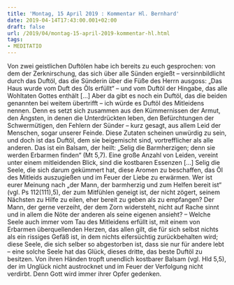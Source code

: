 ```yaml
---
title: 'Montag, 15 April 2019 : Kommentar Hl. Bernhard'
date: 2019-04-14T17:43:00.001+02:00
draft: false
url: /2019/04/montag-15-april-2019-kommentar-hl.html
tags: 
- MEDITATIO
---
```


Von zwei geistlichen Duftölen habe ich bereits zu euch gesprochen: von dem der Zerknirschung, das sich über alle Sünden ergießt – versinnbildlicht durch das Duftöl, das die Sünderin über die Füße des Herrn ausgoss: „Das Haus wurde vom Duft des Öls erfüllt“ – und vom Duftöl der Hingabe, das alle Wohltaten Gottes enthält \[…\] Aber da gibt es noch ein Duftöl, das die beiden genannten bei weitem übertrifft – ich würde es Duftöl des Mitleidens nennen. Denn es setzt sich zusammen aus den Kümmernissen der Armut, den Ängsten, in denen die Unterdrückten leben, den Befürchtungen der Schwermütigen, den Fehlern der Sünder – kurz gesagt, aus allem Leid der Menschen, sogar unserer Feinde. Diese Zutaten scheinen unwürdig zu sein, und doch ist das Duftöl, dem sie beigemischt sind, vortrefflicher als alle anderen. Das ist ein Balsam, der heilt: „Selig die Barmherzigen; denn sie werden Erbarmen finden“ (Mt 5,7). Eine große Anzahl von Leiden, vereint unter einem mitleidenden Blick, sind die kostbaren Essenzen \[…\] Selig die Seele, die sich darum gekümmert hat, diese Aromen zu beschaffen, das Öl des Mitleids auszugießen und im Feuer der Liebe zu erwärmen. Wer ist eurer Meinung nach „der Mann, der barmherzig und zum Helfen bereit ist“ (vgl. Ps 112(111),5), der zum Mitfühlen geneigt ist, der nicht zögert, seinem Nächsten zu Hilfe zu eilen, eher bereit zu geben als zu empfangen? Der Mann, der gerne verzeiht, der dem Zorn widersteht, nicht auf Rache sinnt und in allem die Nöte der anderen als seine eigenen ansieht? – Welche Seele auch immer vom Tau des Mitleidens erfüllt ist, mit einem von Erbarmen überquellenden Herzen, das allen gilt, die für sich selbst nichts als ein rissiges Gefäß ist, in dem nichts eifersüchtig zurückbehalten wird; diese Seele, die sich selber so abgestorben ist, dass sie nur für andere lebt – eine solche Seele hat das Glück, dieses dritte, das beste Duftöl zu besitzen. Von ihren Händen tropft unendlich kostbarer Balsam (vgl. Hld 5,5), der im Unglück nicht austrocknet und im Feuer der Verfolgung nicht verdirbt. Denn Gott wird immer ihrer Opfer gedenken.